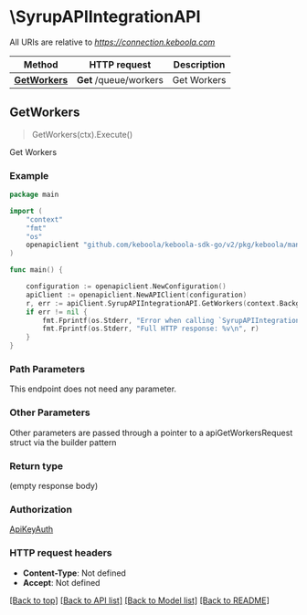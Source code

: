 # \SyrupAPIIntegrationAPI

All URIs are relative to *https://connection.keboola.com*

Method | HTTP request | Description
------------- | ------------- | -------------
[**GetWorkers**](SyrupAPIIntegrationAPI.md#GetWorkers) | **Get** /queue/workers | Get Workers



## GetWorkers

> GetWorkers(ctx).Execute()

Get Workers



### Example

```go
package main

import (
	"context"
	"fmt"
	"os"
	openapiclient "github.com/keboola/keboola-sdk-go/v2/pkg/keboola/management"
)

func main() {

	configuration := openapiclient.NewConfiguration()
	apiClient := openapiclient.NewAPIClient(configuration)
	r, err := apiClient.SyrupAPIIntegrationAPI.GetWorkers(context.Background()).Execute()
	if err != nil {
		fmt.Fprintf(os.Stderr, "Error when calling `SyrupAPIIntegrationAPI.GetWorkers``: %v\n", err)
		fmt.Fprintf(os.Stderr, "Full HTTP response: %v\n", r)
	}
}
```

### Path Parameters

This endpoint does not need any parameter.

### Other Parameters

Other parameters are passed through a pointer to a apiGetWorkersRequest struct via the builder pattern


### Return type

 (empty response body)

### Authorization

[ApiKeyAuth](../README.md#ApiKeyAuth)

### HTTP request headers

- **Content-Type**: Not defined
- **Accept**: Not defined

[[Back to top]](#) [[Back to API list]](../README.md#documentation-for-api-endpoints)
[[Back to Model list]](../README.md#documentation-for-models)
[[Back to README]](../README.md)

